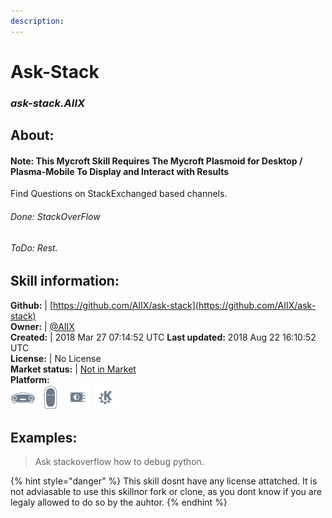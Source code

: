 ```yaml
---  
description:   
---  
```

# Ask-Stack  
### _ask-stack.AIIX_  
## About:  
#### Note: This Mycroft Skill Requires The Mycroft Plasmoid for Desktop / Plasma-Mobile To Display and Interact with Results
Find Questions on StackExchanged based channels.
###### Done: StackOverFlow
###### ToDo: Rest.

## Skill information:  
**Github:** | [https://github.com/AIIX/ask-stack](https://github.com/AIIX/ask-stack)  
**Owner:** | [@AIIX](https://github.com/AIIX)  
**Created:** | 2018 Mar 27 07:14:52 UTC  **Last updated:** 2018 Aug 22 16:10:52 UTC  
**License:** | No License  
**Market status:** | [Not in Market](https://market.mycroft.ai/skill/)  
**Platform:**  
 ![](../.gitbook/assets/mark-1-icon.png)  ![](../.gitbook/assets/mark-2-icon.png)  ![](../.gitbook/assets/picroft-icon.png)  ![](../.gitbook/assets/kde.png)   
## Examples:  
> Ask stackoverflow how to debug python.  
  
{% hint style="danger" %}
This skill dosnt have any license attatched. It is not adviasable to use this skillnor fork or clone, as you dont know if you are legaly allowed to do so by the auhtor.
{% endhint %}
